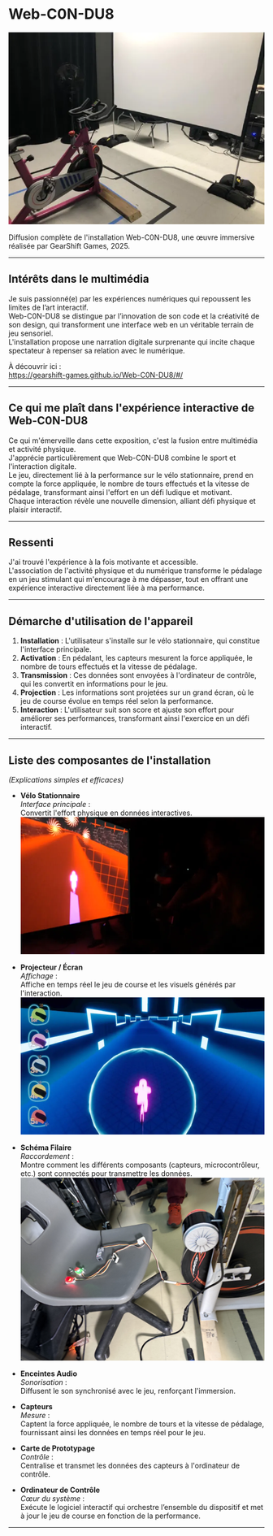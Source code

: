 # Web-C0N-DU8

![Diffusion complète](photos_expo_finissants/diffusion_complet.webp)

Diffusion complète de l'installation Web-C0N-DU8, une œuvre immersive réalisée par GearShift Games, 2025.

---

## Intérêts dans le multimédia
Je suis passionné(e) par les expériences numériques qui repoussent les limites de l’art interactif.  
Web-C0N-DU8 se distingue par l’innovation de son code et la créativité de son design, qui transforment une interface web en un véritable terrain de jeu sensoriel.  
L'installation propose une narration digitale surprenante qui incite chaque spectateur à repenser sa relation avec le numérique.

À découvrir ici :  
<https://gearshift-games.github.io/Web-C0N-DU8/#/>

---

## Ce qui me plaît dans l'expérience interactive de Web-C0N-DU8
Ce qui m'émerveille dans cette exposition, c'est la fusion entre multimédia et activité physique.  
J'apprécie particulièrement que Web-C0N-DU8 combine le sport et l'interaction digitale.  
Le jeu, directement lié à la performance sur le vélo stationnaire, prend en compte la force appliquée, le nombre de tours effectués et la vitesse de pédalage, transformant ainsi l'effort en un défi ludique et motivant.  
Chaque interaction révèle une nouvelle dimension, alliant défi physique et plaisir interactif.



---

## Ressenti
J'ai trouvé l'expérience à la fois motivante et accessible.  
L'association de l'activité physique et du numérique transforme le pédalage en un jeu stimulant qui m'encourage à me dépasser, tout en offrant une expérience interactive directement liée à ma performance.

---

## Démarche d'utilisation de l'appareil
1. **Installation** : L'utilisateur s'installe sur le vélo stationnaire, qui constitue l'interface principale.
2. **Activation** : En pédalant, les capteurs mesurent la force appliquée, le nombre de tours effectués et la vitesse de pédalage.
3. **Transmission** : Ces données sont envoyées à l'ordinateur de contrôle, qui les convertit en informations pour le jeu.
4. **Projection** : Les informations sont projetées sur un grand écran, où le jeu de course évolue en temps réel selon la performance.
5. **Interaction** : L'utilisateur suit son score et ajuste son effort pour améliorer ses performances, transformant ainsi l'exercice en un défi interactif.

---

## Liste des composantes de l'installation
*(Explications simples et efficaces)*

- **Vélo Stationnaire**  
  *Interface principale* :  
  Convertit l'effort physique en données interactives.  
  ![Plan du jeu et du vélo](photos_expo_finissants/plan_jeu_velo.webp)

- **Projecteur / Écran**  
  *Affichage* :  
  Affiche en temps réel le jeu de course et les visuels générés par l'interaction.  
  ![Plan de l’écran](photos_expo_finissants/plan_ecran.webp)

- **Schéma Filaire**  
  *Raccordement* :  
  Montre comment les différents composants (capteurs, microcontrôleur, etc.) sont connectés pour transmettre les données.  
  ![Schéma filaire](photos_expo_finissants/lien_filaire.jpeg)

- **Enceintes Audio**  
  *Sonorisation* :  
  Diffusent le son synchronisé avec le jeu, renforçant l'immersion.

- **Capteurs**  
  *Mesure* :  
  Captent la force appliquée, le nombre de tours et la vitesse de pédalage, fournissant ainsi les données en temps réel pour le jeu.

- **Carte de Prototypage**  
  *Contrôle* :  
  Centralise et transmet les données des capteurs à l'ordinateur de contrôle.

- **Ordinateur de Contrôle**  
  *Cœur du système* :  
  Exécute le logiciel interactif qui orchestre l’ensemble du dispositif et met à jour le jeu de course en fonction de la performance.

---

